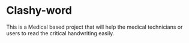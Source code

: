 # Clashy-word
This is a Medical based project that will help the medical technicians or users to read the critical handwriting easily.
